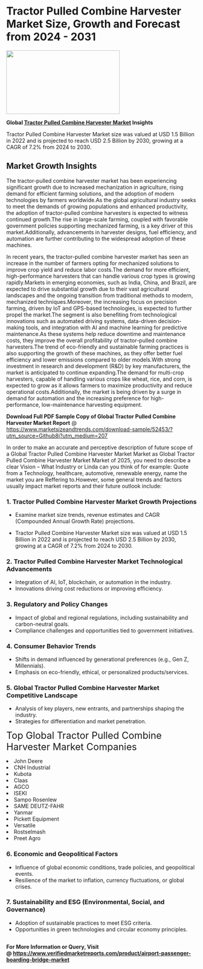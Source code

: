 <H1>Tractor Pulled Combine Harvester Market Size, Growth and Forecast from 2024 - 2031</H1><img class="aligncenter size-medium wp-image-584254" src="https://thirdeyenews.in/wp-content/uploads/2024/09/Global-Market-Research-300x168.jpeg" alt="" width="300" height="168" /><p><strong>Global&nbsp;<a href="https://www.marketsizeandtrends.com/download-sample/52453/?utm_source=Github8j?utm_medium=207">Tractor Pulled Combine Harvester Market</a> Insights</strong></p><p>Tractor Pulled Combine Harvester Market size was valued at USD 1.5 Billion in 2022 and is projected to reach USD 2.5 Billion by 2030, growing at a CAGR of 7.2% from 2024 to 2030.</p><p><h2>Market Growth Insights</h2> <p>The tractor-pulled combine harvester market has been experiencing significant growth due to increased mechanization in agriculture, rising demand for efficient farming solutions, and the adoption of modern technologies by farmers worldwide.As the global agricultural industry seeks to meet the demands of growing populations and enhanced productivity, the adoption of tractor-pulled combine harvesters is expected to witness continued growth.The rise in large-scale farming, coupled with favorable government policies supporting mechanized farming, is a key driver of this market.Additionally, advancements in harvester designs, fuel efficiency, and automation are further contributing to the widespread adoption of these machines.</p> <p>In recent years, the tractor-pulled combine harvester market has seen an increase in the number of farmers opting for mechanized solutions to improve crop yield and reduce labor costs.The demand for more efficient, high-performance harvesters that can handle various crop types is growing rapidly.Markets in emerging economies, such as India, China, and Brazil, are expected to drive substantial growth due to their vast agricultural landscapes and the ongoing transition from traditional methods to modern, mechanized techniques.Moreover, the increasing focus on precision farming, driven by IoT and GPS-based technologies, is expected to further propel the market.The segment is also benefiting from technological innovations such as automated driving systems, data-driven decision-making tools, and integration with AI and machine learning for predictive maintenance.As these systems help reduce downtime and maintenance costs, they improve the overall profitability of tractor-pulled combine harvesters.The trend of eco-friendly and sustainable farming practices is also supporting the growth of these machines, as they offer better fuel efficiency and lower emissions compared to older models.With strong investment in research and development (R&D) by key manufacturers, the market is anticipated to continue expanding.The demand for multi-crop harvesters, capable of handling various crops like wheat, rice, and corn, is expected to grow as it allows farmers to maximize productivity and reduce operational costs.Additionally, the market is being driven by a surge in demand for automation and the increasing preference for high-performance, low-maintenance harvesting equipment.<p><span class=""><strong>Download Full PDF Sample Copy of Global Tractor Pulled Combine Harvester Market Report</strong> @ <a href="https://www.marketsizeandtrends.com/download-sample/52453/?utm_source=Github8j?utm_medium=207" target="_blank">https://www.marketsizeandtrends.com/download-sample/52453/?utm_source=Github8j?utm_medium=207</a></span></p><p>In order to make an accurate and perceptive description of future scope of a Global&nbsp;Tractor Pulled Combine Harvester Market Market as Global&nbsp;Tractor Pulled Combine Harvester Market Market of 2025, you need to describe a clear Vision &ndash; What Industry or Linda can you think of for example: Quote from a Technology, healthcare, automotive, renewable energy, name the market you are Reffering to.However, some general trends and factors usually impact market reports and their future outlook include:</p><h3>1.&nbsp;<strong>Tractor Pulled Combine Harvester Market Growth Projections</strong></h3><ul><li>Examine market size trends, revenue estimates and CAGR (Compounded Annual Growth Rate) projections.</li><li><p>Tractor Pulled Combine Harvester Market size was valued at USD 1.5 Billion in 2022 and is projected to reach USD 2.5 Billion by 2030, growing at a CAGR of 7.2% from 2024 to 2030.</p></li></ul><h3>2.&nbsp;<strong>Tractor Pulled Combine Harvester Market Technological Advancements</strong></h3><ul><li>Integration of AI, IoT, blockchain, or automation in the industry.</li><li>Innovations driving cost reductions or improving efficiency.</li></ul><h3>3.&nbsp;<strong>Regulatory and Policy Changes</strong></h3><ul><li>Impact of global and regional regulations, including sustainability and carbon-neutral goals.</li><li>Compliance challenges and opportunities tied to government initiatives.</li></ul><h3>4.&nbsp;<strong>Consumer Behavior Trends</strong></h3><ul><li>Shifts in demand influenced by generational preferences (e.g., Gen Z, Millennials).</li><li>Emphasis on eco-friendly, ethical, or personalized products/services.</li></ul><h3>5.&nbsp;<strong>Global Tractor Pulled Combine Harvester Market Competitive Landscape</strong></h3><ul><li>Analysis of key players, new entrants, and partnerships shaping the industry.</li><li>Strategies for differentiation and market penetration.</li></ul><p data-pm-slice="1 1 []"><span style="color: inherit; font-family: inherit; font-size: 25px;">Top Global Tractor Pulled Combine Harvester Market Companies</span></p><div class="" data-test-id=""><p><li>John Deere</li><li> CNH Industrial</li><li> Kubota</li><li> Claas</li><li> AGCO</li><li> ISEKI</li><li> Sampo Rosenlew</li><li> SAME DEUTZ-FAHR</li><li> Yanmar</li><li> Pickett Equipment</li><li> Versatile</li><li> Rostselmash</li><li> Preet Agro</li></p></div><h3>6.&nbsp;<strong>Economic and Geopolitical Factors</strong></h3><ul><li>Influence of global economic conditions, trade policies, and geopolitical events.</li><li>Resilience of the market to inflation, currency fluctuations, or global crises.</li></ul><h3>7.&nbsp;<strong>Sustainability and ESG (Environmental, Social, and Governance)</strong></h3><ul><li>Adoption of sustainable practices to meet ESG criteria.</li><li>Opportunities in green technologies and circular economy principles.</li></ul><h2><strong style="font-size: 14px;">For More Information or Query, Visit @&nbsp;</strong><a style="background-color: #ffffff; font-size: 14px;" href="https://www.marketsizeandtrends.com/report/tractor-pulled-combine-harvester-market/" target="_blank">https://www.verifiedmarketreports.com/product/airport-passenger-boarding-bridge-market</a></h2>